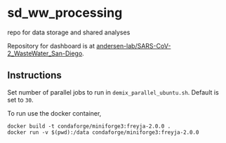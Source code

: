 # sd_ww_processing
repo for data storage and shared analyses

Repository for dashboard is at [andersen-lab/SARS-CoV-2_WasteWater_San-Diego](https://github.com/andersen-lab/SARS-CoV-2_WasteWater_San-Diego).

## Instructions


Set number of parallel jobs to run in `demix_parallel_ubuntu.sh`. Default is set to `30`.

To run use the docker container,

```
docker build -t condaforge/miniforge3:freyja-2.0.0 .
docker run -v $(pwd):/data condaforge/miniforge3:freyja-2.0.0
```
